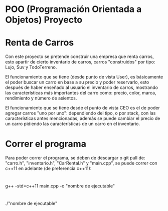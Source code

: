 # POO (Programación Orientada a Objetos) Proyecto 

# Renta de Carros
Con este proyecto se pretende construir una empresa que renta
carros, esto apartir de cierto inventario de carros, carros 
"construidos" por tipo: Lujo, Suv y TodoTerreno.

El funcionamiento que se tiene (desde punto de vista User), 
es básicamente el poder buscar un carro en base a su precio
y poder reservarlo, esto después de haber enseñado al usuario
el inventario de carros, mostrando las características más importantes 
del carro como: precio, color, marca, rendimiento y número de asientos.

El funcionamiento que se tiene desde el punto de vista CEO
es el de poder agregar carros "uno por uno": dependiendo
del tipo, o por stack, con las características antes
mencionadas, además se puede cambiar el precio de un carro
pidiendo las características de un carro en el inventario.

# Correr el programa
Para poder correr el programa, se deben de descargar o 
git pull de: "carro.h", "inventario.h", "CarRental.h" y 
"main.cpp", se puede correr con c++11 en adelante
(de preferencia c++11):  
# 
g++ -std=c++11 main.cpp -o "nombre de ejecutable"
#
./"nombre de ejecutable"
